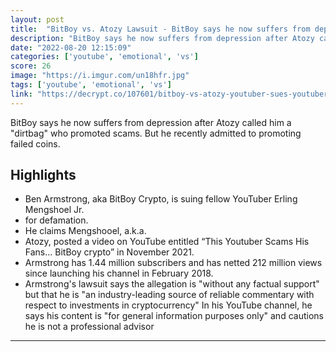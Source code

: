 ```yaml
---
layout: post
title:  "BitBoy vs. Atozy Lawsuit - BitBoy says he now suffers from depression after Atozy called him a \"dirtbag\" who promoted crypto scams"
description: "BitBoy says he now suffers from depression after Atozy called him a \"dirtbag\" who promoted scams. But he recently admitted to promoting failed coins."
date: "2022-08-20 12:15:09"
categories: ['youtube', 'emotional', 'vs']
score: 26
image: "https://i.imgur.com/un18hfr.jpg"
tags: ['youtube', 'emotional', 'vs']
link: "https://decrypt.co/107601/bitboy-vs-atozy-youtuber-sues-youtuber-for-defamation-emotional-distress"
---
```


BitBoy says he now suffers from depression after Atozy called him a \"dirtbag\" who promoted scams. But he recently admitted to promoting failed coins.

## Highlights

- Ben Armstrong, aka BitBoy Crypto, is suing fellow YouTuber Erling Mengshoel Jr.
- for defamation.
- He claims Mengshooel, a.k.a.
- Atozy, posted a video on YouTube entitled “This Youtuber Scams His Fans... BitBoy crypto” in November 2021.
- Armstrong has 1.44 million subscribers and has netted 212 million views since launching his channel in February 2018.
- Armstrong's lawsuit says the allegation is "without any factual support" but that he is "an industry-leading source of reliable commentary with respect to investments in cryptocurrency" In his YouTube channel, he says his content is "for general information purposes only" and cautions he is not a professional advisor

---
